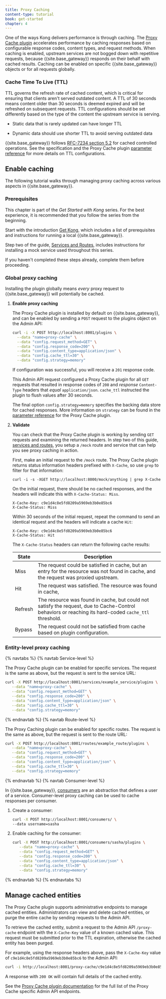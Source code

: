 ```yaml
---
title: Proxy Caching
content-type: tutorial
book: get-started
chapter: 4
---
```


One of the ways Kong delivers performance is through caching.
The [Proxy Cache plugin](/hub/kong-inc/proxy-cache/) accelerates performance by caching
responses based on configurable response codes, content types, and request methods.
When caching is enabled, upstream services are not bogged down with repetitive requests,
because {{site.base_gateway}} responds on their behalf with cached results. Caching can be
enabled on specific {{site.base_gateway}} objects or for all requests globally.

### Cache Time To Live (TTL)

TTL governs the refresh rate of cached content, which is critical for ensuring
that clients aren't served outdated content. A TTL of 30 seconds means content older than
30 seconds is deemed expired and will be refreshed on subsequent requests.
TTL configurations should be set differently based on the type of the content the upstream
service is serving.

* Static data that is rarely updated can have longer TTL

* Dynamic data should use shorter TTL to avoid serving outdated data  

{{site.base_gateway}} follows [RFC-7234 section 5.2](https://tools.ietf.org/html/rfc7234)
for cached controlled operations. See the specification and the Proxy Cache
plugin [parameter reference](/hub/kong-inc/proxy-cache/#parameters) for more details on TTL configurations.

## Enable caching

The following tutorial walks through managing proxy caching across various aspects in {{site.base_gateway}}.

### Prerequisites

This chapter is part of the *Get Started with Kong* series. For the best experience, it is recommended that you follow the
series from the beginning.

Start with the introduction [Get Kong](/gateway/latest/get-started/), which includes
a list of prerequisites and instructions for running a local {{site.base_gateway}}.

Step two of the guide, [Services and Routes](/gateway/latest/get-started/services-and-routes/),
includes instructions for installing a mock service used throughout this series.

If you haven't completed these steps already, complete them before proceeding.

### Global proxy caching

Installing the plugin globally means *every* proxy request to {{site.base_gateway}}
will potentially be cached.

1. **Enable proxy caching**

   The Proxy Cache plugin is installed by default on {{site.base_gateway}}, and can be enabled by
   sending a `POST` request to the plugins object on the Admin API:

   ```sh
   curl -i -X POST http://localhost:8001/plugins \
     --data "name=proxy-cache" \
     --data "config.request_method=GET" \
     --data "config.response_code=200" \
     --data "config.content_type=application/json" \
     --data "config.cache_ttl=30" \
     --data "config.strategy=memory"
   ```

   If configuration was successful, you will receive a `201` response code.

   This Admin API request configured a Proxy Cache plugin for all `GET` requests that resulted
   in response codes of `200` and *response* `Content-Type` headers that *equal*
   `application/json`. `cache_ttl` instructed the plugin to flush values after 30 seconds.

   The final option `config.strategy=memory` specifies the backing data store for cached responses. More
   information on `strategy` can be found in the [parameter reference](/hub/kong-inc/proxy-cache/)
   for the Proxy Cache plugin.

1. **Validate**

   You can check that the Proxy Cache plugin is working by sending `GET` requests and examining
   the returned headers. In step two of this guide, [services and routes](/gateway/latest/get-started/services-and-routes/),
   you setup a `/mock` route and service that can help you see proxy caching in action.

   First, make an initial request to the `/mock` route. The Proxy Cache plugin returns status
   information headers prefixed with `X-Cache`, so use `grep` to filter for that information:

   ```
   curl -i -s -XGET http://localhost:8000/mock/anything | grep X-Cache
   ```

   On the initial request, there should be no cached responses, and the headers will indicate this with
   `X-Cache-Status: Miss`.

   ```
   X-Cache-Key: c9e1d4c8e5fd8209a5969eb3b0e85bc6
   X-Cache-Status: Miss
   ```

   Within 30 seconds of the initial request, repeat the command to send an identical request and the
   headers will indicate a cache `Hit`:

   ```
   X-Cache-Key: c9e1d4c8e5fd8209a5969eb3b0e85bc6
   X-Cache-Status: Hit
   ```

   The `X-Cache-Status` headers can return the following cache results:

   |State| Description                                                                                                                                          |
   |---|------------------------------------------------------------------------------------------------------------------------------------------------------|
   |Miss| The request could be satisfied in cache, but an entry for the resource was not found in cache, and the request was proxied upstream.                 |
   |Hit| The request was satisfied. The resource was found in cache,                                                                                              |
   |Refresh| The resource was found in cache, but could not satisfy the request, due to Cache-Control behaviors or reaching its hard-coded `cache_ttl` threshold. |
   |Bypass| The request could not be satisfied from cache based on plugin configuration.                                                                         |

### Entity-level proxy caching

{% navtabs %}
{% navtab Service-level %}

The Proxy Cache plugin can be enabled for specific services. The request is the same as above, but the request is sent to the service URL:

```sh
curl -X POST http://localhost:8001/services/example_service/plugins \
   --data "name=proxy-cache" \
   --data "config.request_method=GET" \
   --data "config.response_code=200" \
   --data "config.content_type=application/json" \
   --data "config.cache_ttl=30" \
   --data "config.strategy=memory"
```

{% endnavtab %}
{% navtab Route-level %}

The Proxy Caching plugin can be enabled for specific routes. The request is the same as above, but the request is sent to the route URL:

```sh
curl -X POST http://localhost:8001/routes/example_route/plugins \
   --data "name=proxy-cache" \
   --data "config.request_method=GET" \
   --data "config.response_code=200" \
   --data "config.content_type=application/json" \
   --data "config.cache_ttl=30" \
   --data "config.strategy=memory"
```

{% endnavtab %}
{% navtab Consumer-level %}

In {{site.base_gateway}}, [consumers](/gateway/api/admin-ee/latest/#/Consumers/list-consumer/) are an abstraction that defines a user of a service.
Consumer-level proxy caching can be used to cache responses per consumer.

1. Create a consumer:

   ```sh
   curl -X POST http://localhost:8001/consumers/ \
   --data username=sasha
   ```

2. Enable caching for the consumer:

   ```sh
   curl -X POST http://localhost:8001/consumers/sasha/plugins \
      --data "name=proxy-cache" \
      --data "config.request_method=GET" \
      --data "config.response_code=200" \
      --data "config.content_type=application/json" \
      --data "config.cache_ttl=30" \
      --data "config.strategy=memory"
   ```
{% endnavtab %}
{% endnavtabs %}

## Manage cached entities

The Proxy Cache plugin supports administrative endpoints to manage cached entities. Administrators can
view and delete cached entities, or purge the entire cache by sending requests to the Admin API.

To retrieve the cached entity, submit a request to the Admin API `/proxy-cache` endpoint with the
`X-Cache-Key` value of a known cached value. This request must be submitted prior to the TTL expiration,
otherwise the cached entity has been purged.

For example, using the response headers above, pass the `X-Cache-Key` value of
`c9e1d4c8e5fd8209a5969eb3b0e85bc6` to the Admin API:

```sh
curl -i http://localhost:8001/proxy-cache/c9e1d4c8e5fd8209a5969eb3b0e85bc6
```

A response with `200 OK` will contain full details of the cached entity.

See the [Proxy Cache plugin documentation](/hub/kong-inc/proxy-cache/#admin-api) for the full list of the
Proxy Cache specific Admin API endpoints.
